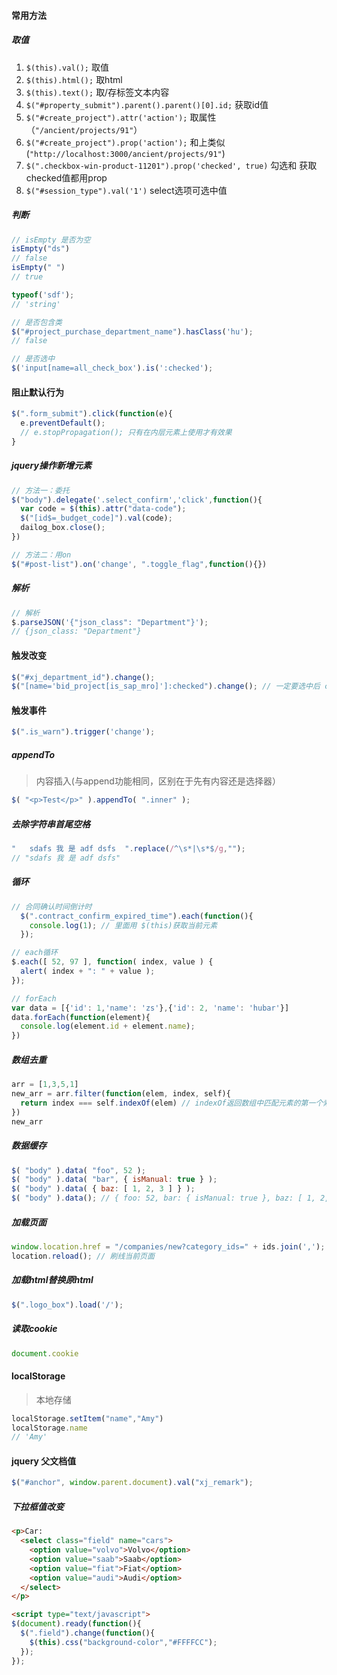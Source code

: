 #### 常用方法

##### 取值
1. `$(this).val();` 取值
2. `$(this).html();` 取html
3. `$(this).text();` 取/存标签文本内容
4. `$("#property_submit").parent().parent()[0].id;` 获取id值
5. `$("#create_project").attr('action');` 取属性（`"/ancient/projects/91"`）
6. `$("#create_project").prop('action');` 和上类似(`"http://localhost:3000/ancient/projects/91"`)
7. `$(".checkbox-win-product-11201").prop('checked', true)` 勾选和 获取checked值都用prop
8. `$("#session_type").val('1')` select选项可选中值

##### 判断
```js
// isEmpty 是否为空
isEmpty("ds")
// false
isEmpty(" ")
// true

typeof('sdf');
// 'string'

// 是否包含类
$("#project_purchase_department_name").hasClass('hu');
// false

// 是否选中
$('input[name=all_check_box').is(':checked');
```

#### 阻止默认行为
```js
$(".form_submit").click(function(e){
  e.preventDefault();
  // e.stopPropagation(); 只有在内层元素上使用才有效果
}
```

##### jquery操作新增元素
```js
// 方法一：委托
$("body").delegate('.select_confirm','click',function(){
  var code = $(this).attr("data-code");
  $("[id$=_budget_code]").val(code);
  dailog_box.close();
})

// 方法二：用on
$("#post-list").on('change', ".toggle_flag",function(){})
```

##### 解析
```js
// 解析
$.parseJSON('{"json_class": "Department"}');
// {json_class: "Department"}
```

#### 触发改变
```js
$("#xj_department_id").change();
$("[name='bid_project[is_sap_mro]']:checked").change(); // 一定要选中后 change才有效
```

#### 触发事件
```js
$(".is_warn").trigger('change');
```

##### appendTo
> 内容插入(与append功能相同，区别在于先有内容还是选择器）
```js
$( "<p>Test</p>" ).appendTo( ".inner" );
```

##### 去除字符串首尾空格
```js
"   sdafs 我 是 adf dsfs  ".replace(/^\s*|\s*$/g,"");
// "sdafs 我 是 adf dsfs"
```

##### 循环
```js
// 合同确认时间倒计时
  $(".contract_confirm_expired_time").each(function(){
    console.log(1); // 里面用 $(this)获取当前元素
  });

// each循环
$.each([ 52, 97 ], function( index, value ) {
  alert( index + ": " + value );
});

// forEach
var data = [{'id': 1,'name': 'zs'},{'id': 2, 'name': 'hubar'}]
data.forEach(function(element){
  console.log(element.id + element.name);
})
```

##### 数组去重
```js
arr = [1,3,5,1]
new_arr = arr.filter(function(elem, index, self){
  return index === self.indexOf(elem) // indexOf返回数组中匹配元素的第一个索引
})
new_arr
```

##### 数据缓存
```js
$( "body" ).data( "foo", 52 );
$( "body" ).data( "bar", { isManual: true } );
$( "body" ).data( { baz: [ 1, 2, 3 ] } );
$( "body" ).data(); // { foo: 52, bar: { isManual: true }, baz: [ 1, 2, 3 ] }
```

##### 加载页面
```js
window.location.href = "/companies/new?category_ids=" + ids.join(','); //# 重定向
location.reload(); // 刷线当前页面
```

##### 加载html替换原html
```js
$(".logo_box").load('/');
```

##### 读取cookie
```js
document.cookie
```

#### localStorage
> 本地存储
```js
localStorage.setItem("name","Amy")
localStorage.name
// 'Amy'
```

#### jquery 父文档值
```js
$("#anchor", window.parent.document).val("xj_remark");
```

##### 下拉框值改变
```html
<p>Car:
  <select class="field" name="cars">
    <option value="volvo">Volvo</option>
    <option value="saab">Saab</option>
    <option value="fiat">Fiat</option>
    <option value="audi">Audi</option>
  </select>
</p>

<script type="text/javascript">
$(document).ready(function(){
  $(".field").change(function(){
    $(this).css("background-color","#FFFFCC");
  });
});
```